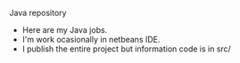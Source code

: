 Java repository

- Here are my Java jobs.
- I'm work ocasionally in netbeans IDE.
- I publish the entire project but information code is in src/
